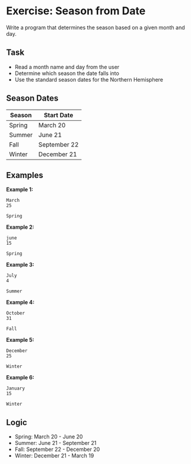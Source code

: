 # Exercise: Season from Date

Write a program that determines the season based on a given month and day.

## Task
- Read a month name and day from the user
- Determine which season the date falls into
- Use the standard season dates for the Northern Hemisphere

## Season Dates
| Season | Start Date |
|--------|------------|
| Spring | March 20 |
| Summer | June 21 |
| Fall | September 22 |
| Winter | December 21 |

## Examples
**Example 1:**
```
March
25
```
```
Spring
```

**Example 2:**
```
june
15
```
```
Spring
```

**Example 3:**
```
July
4
```
```
Summer
```

**Example 4:**
```
October
31
```
```
Fall
```

**Example 5:**
```
December
25
```
```
Winter
```

**Example 6:**
```
January
15
```
```
Winter
```

## Logic
- Spring: March 20 - June 20
- Summer: June 21 - September 21
- Fall: September 22 - December 20
- Winter: December 21 - March 19

